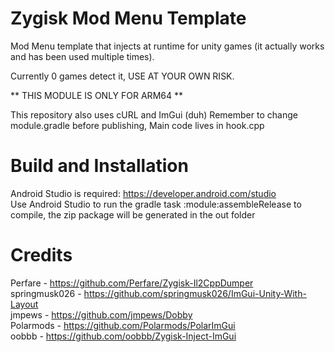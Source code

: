 # Zygisk Mod Menu Template
Mod Menu template that injects at runtime for unity games (it actually works and has been used multiple times).

Currently 0 games detect it, USE AT YOUR OWN RISK.

** THIS MODULE IS ONLY FOR ARM64 **

This repository also uses cURL and ImGui (duh)
Remember to change module.gradle before publishing,
Main code lives in hook.cpp

# Build and Installation
Android Studio is required: https://developer.android.com/studio  <br />
Use Android Studio to run the gradle task :module:assembleRelease to compile, the zip package will be generated in the out folder

# Credits
Perfare - https://github.com/Perfare/Zygisk-Il2CppDumper <br />
springmusk026 - https://github.com/springmusk026/ImGui-Unity-With-Layout <br />
jmpews - https://github.com/jmpews/Dobby <br />
Polarmods - https://github.com/Polarmods/PolarImGui <br />
oobbb - https://github.com/oobbb/Zygisk-Inject-ImGui <br />
